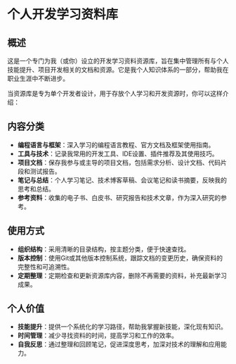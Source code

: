 # 个人开发学习资料库

## 概述
这是一个专门为我（或你）设立的开发学习资料资源库，旨在集中管理所有与个人技能提升、项目开发相关的文档和资源。它是我个人知识体系的一部分，帮助我在职业生涯中不断进步。

当资源库是专为单个开发者设计，用于存放个人学习和开发资源时，你可以这样介绍：

## 内容分类
- **编程语言与框架**：深入学习的编程语言教程、官方文档及框架使用指南。
- **工具与技术**：记录我常用的开发工具、IDE设置、插件推荐及其使用技巧。
- **项目文档**：保存我参与或主导的项目文档，包括需求分析、设计文档、代码片段和测试报告。
- **笔记与总结**：个人学习笔记、技术博客草稿、会议笔记和读书摘要，反映我的思考和总结。
- **参考资料**：收集的电子书、白皮书、研究报告和技术文章，作为深入研究的参考。

## 使用方式
- **组织结构**：采用清晰的目录结构，按主题分类，便于快速查找。
- **版本控制**：使用Git或其他版本控制系统，跟踪文档的变更历史，确保资料的完整性和可追溯性。
- **定期整理**：定期检查和更新资源库内容，删除不再需要的资料，补充最新学习成果。

## 个人价值
- **技能提升**：提供一个系统化的学习路径，帮助我掌握新技能，深化现有知识。
- **时间管理**：减少寻找资料的时间，提高学习和工作的效率。
- **自我反思**：通过整理和回顾笔记，促进深度思考，加深对技术的理解和应用能力。

<!-- 通过上述介绍，你能够清晰地认识到这个资料库在个人职业发展中的作用，以及如何有效地利用它来促进自我成长。 -->
